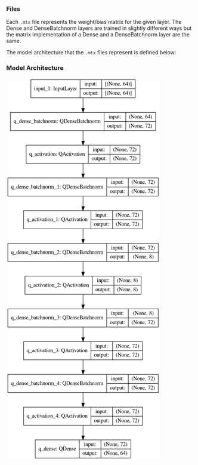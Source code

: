 ### Files
Each `.mtx` file represents the weight/bias matrix for the given layer. The Dense and DenseBatchnorm layers are trained in slightly different ways but the matrix implementation of a Dense and a DenseBatchnorm layer are the same.

The model architecture that the `.mtx` files represent is defined below:
### Model Architecture
![Alt text](../../ad08_model.png?raw=true "Title")
